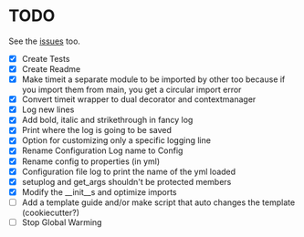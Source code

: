# TODO
See the [issues](https://github.com/drkostas/starter/issues) too.
- [X] Create Tests
- [X] Create Readme
- [X] Make timeit a separate module to be imported by other too because if you import them from main, you get a circular import error
- [X] Convert timeit wrapper to dual decorator and contextmanager
- [X] Log new lines
- [X] Add bold, italic and strikethrough in fancy log
- [X] Print where the log is going to be saved
- [X] Option for customizing only a specific logging line
- [X] Rename Configuration Log name to Config
- [X] Rename config to properties (in yml)
- [X] Configuration file log to print the name of the yml loaded
- [X] setuplog and get_args shouldn't be protected members
- [X] Modify the __init__s and optimize imports
- [ ] Add a template guide and/or make script that auto changes the template (cookiecutter?)
- [ ] Stop Global Warming
